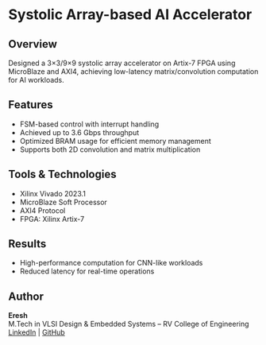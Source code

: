 # Systolic Array-based AI Accelerator

## Overview
Designed a 3×3/9×9 systolic array accelerator on Artix-7 FPGA using MicroBlaze and AXI4, achieving low-latency matrix/convolution computation for AI workloads.

## Features
- FSM-based control with interrupt handling
- Achieved up to 3.6 Gbps throughput
- Optimized BRAM usage for efficient memory management
- Supports both 2D convolution and matrix multiplication

## Tools & Technologies
- Xilinx Vivado 2023.1
- MicroBlaze Soft Processor
- AXI4 Protocol
- FPGA: Xilinx Artix-7

## Results
- High-performance computation for CNN-like workloads
- Reduced latency for real-time operations

## Author
**Eresh**  
M.Tech in VLSI Design & Embedded Systems – RV College of Engineering  
[LinkedIn](https://linkedin.com/in/eresh-g-k-b97532244) | [GitHub](https://github.com/eresh-vlsi)

